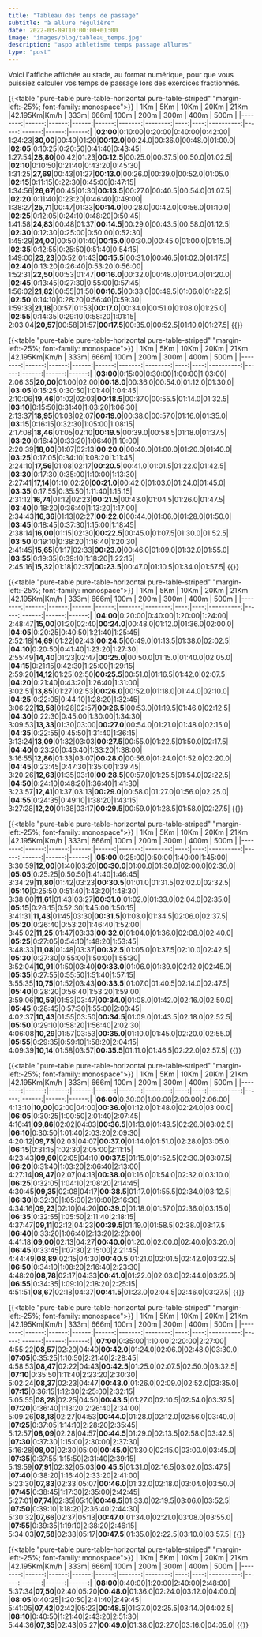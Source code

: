```yaml
---
title: "Tableau des temps de passage"
subtitle: "à allure régulière"
date: 2022-03-09T10:00:00+01:00
image: "images/blog/tableau_temps.jpg"
description: "aspo athletisme temps passage allures"
type: "post"
---
```


Voici l'affiche affichée au stade, au format numérique, pour que vous puissiez calculer vos temps de passage lors des exercices fractionnés.

{{<table "pure-table pure-table-horizontal pure-table-striped" "margin-left:-25%; font-family: monospace">}}
| 1Km     | 5Km   | 10Km  | 20Km  | 21Km  |42.195Km|Km/h     | 333m| 666m| 100m      | 200m  | 300m  | 400m  | 500m  |
|--------:|------:|------:|------:|------:|-------:|--------:|----:|----:|----------:|------:|------:|------:|------:|
|**02:00**|0:10:00|0:20:00|0:40:00|0:42:00| 1:24:23|**30,00**|00:40|01:20|**00:12.0**|00:24.0|00:36.0|00:48.0|01:00.0|
|**02:05**|0:10:25|0:20:50|0:41:40|0:43:45| 1:27:54|**28,80**|00:42|01:23|**00:12.5**|00:25.0|00:37.5|00:50.0|01:02.5|
|**02:10**|0:10:50|0:21:40|0:43:20|0:45:30| 1:31:25|**27,69**|00:43|01:27|**00:13.0**|00:26.0|00:39.0|00:52.0|01:05.0|
|**02:15**|0:11:15|0:22:30|0:45:00|0:47:15| 1:34:56|**26,67**|00:45|01:30|**00:13.5**|00:27.0|00:40.5|00:54.0|01:07.5|
|**02:20**|0:11:40|0:23:20|0:46:40|0:49:00| 1:38:27|**25,71**|00:47|01:33|**00:14.0**|00:28.0|00:42.0|00:56.0|01:10.0|
|**02:25**|0:12:05|0:24:10|0:48:20|0:50:45| 1:41:58|**24,83**|00:48|01:37|**00:14.5**|00:29.0|00:43.5|00:58.0|01:12.5|
|**02:30**|0:12:30|0:25:00|0:50:00|0:52:30| 1:45:29|**24,00**|00:50|01:40|**00:15.0**|00:30.0|00:45.0|01:00.0|01:15.0|
|**02:35**|0:12:55|0:25:50|0:51:40|0:54:15| 1:49:00|**23,23**|00:52|01:43|**00:15.5**|00:31.0|00:46.5|01:02.0|01:17.5|
|**02:40**|0:13:20|0:26:40|0:53:20|0:56:00| 1:52:31|**22,50**|00:53|01:47|**00:16.0**|00:32.0|00:48.0|01:04.0|01:20.0|
|**02:45**|0:13:45|0:27:30|0:55:00|0:57:45| 1:56:02|**21,82**|00:55|01:50|**00:16.5**|00:33.0|00:49.5|01:06.0|01:22.5|
|**02:50**|0:14:10|0:28:20|0:56:40|0:59:30| 1:59:33|**21,18**|00:57|01:53|**00:17.0**|00:34.0|00:51.0|01:08.0|01:25.0|
|**02:55**|0:14:35|0:29:10|0:58:20|1:01:15| 2:03:04|**20,57**|00:58|01:57|**00:17.5**|00:35.0|00:52.5|01:10.0|01:27.5|
{{</table>}}

{{<table "pure-table pure-table-horizontal pure-table-striped" "margin-left:-25%; font-family: monospace">}}
| 1Km     | 5Km   | 10Km  | 20Km  | 21Km  |42.195Km|Km/h     | 333m| 666m| 100m      | 200m  | 300m  | 400m  | 500m  |
|--------:|------:|------:|------:|------:|-------:|--------:|----:|----:|----------:|------:|------:|------:|------:|
|**03:00**|0:15:00|0:30:00|1:00:00|1:03:00| 2:06:35|**20,00**|01:00|02:00|**00:18.0**|00:36.0|00:54.0|01:12.0|01:30.0|
|**03:05**|0:15:25|0:30:50|1:01:40|1:04:45| 2:10:06|**19,46**|01:02|02:03|**00:18.5**|00:37.0|00:55.5|01:14.0|01:32.5|
|**03:10**|0:15:50|0:31:40|1:03:20|1:06:30| 2:13:37|**18,95**|01:03|02:07|**00:19.0**|00:38.0|00:57.0|01:16.0|01:35.0|
|**03:15**|0:16:15|0:32:30|1:05:00|1:08:15| 2:17:08|**18,46**|01:05|02:10|**00:19.5**|00:39.0|00:58.5|01:18.0|01:37.5|
|**03:20**|0:16:40|0:33:20|1:06:40|1:10:00| 2:20:39|**18,00**|01:07|02:13|**00:20.0**|00:40.0|01:00.0|01:20.0|01:40.0|
|**03:25**|0:17:05|0:34:10|1:08:20|1:11:45| 2:24:10|**17,56**|01:08|02:17|**00:20.5**|00:41.0|01:01.5|01:22.0|01:42.5|
|**03:30**|0:17:30|0:35:00|1:10:00|1:13:30| 2:27:41|**17,14**|01:10|02:20|**00:21.0**|00:42.0|01:03.0|01:24.0|01:45.0|
|**03:35**|0:17:55|0:35:50|1:11:40|1:15:15| 2:31:12|**16,74**|01:12|02:23|**00:21.5**|00:43.0|01:04.5|01:26.0|01:47.5|
|**03:40**|0:18:20|0:36:40|1:13:20|1:17:00| 2:34:43|**16,36**|01:13|02:27|**00:22.0**|00:44.0|01:06.0|01:28.0|01:50.0|
|**03:45**|0:18:45|0:37:30|1:15:00|1:18:45| 2:38:14|**16,00**|01:15|02:30|**00:22.5**|00:45.0|01:07.5|01:30.0|01:52.5|
|**03:50**|0:19:10|0:38:20|1:16:40|1:20:30| 2:41:45|**15,65**|01:17|02:33|**00:23.0**|00:46.0|01:09.0|01:32.0|01:55.0|
|**03:55**|0:19:35|0:39:10|1:18:20|1:22:15| 2:45:16|**15,32**|01:18|02:37|**00:23.5**|00:47.0|01:10.5|01:34.0|01:57.5|
{{</table>}}

{{<table "pure-table pure-table-horizontal pure-table-striped" "margin-left:-25%; font-family: monospace">}}
| 1Km     | 5Km   | 10Km  | 20Km  | 21Km  |42.195Km|Km/h     | 333m| 666m| 100m      | 200m  | 300m  | 400m  | 500m  |
|--------:|------:|------:|------:|------:|-------:|--------:|----:|----:|----------:|------:|------:|------:|------:|
|**04:00**|0:20:00|0:40:00|1:20:00|1:24:00| 2:48:47|**15,00**|01:20|02:40|**00:24.0**|00:48.0|01:12.0|01:36.0|02:00.0|
|**04:05**|0:20:25|0:40:50|1:21:40|1:25:45| 2:52:18|**14,69**|01:22|02:43|**00:24.5**|00:49.0|01:13.5|01:38.0|02:02.5|
|**04:10**|0:20:50|0:41:40|1:23:20|1:27:30| 2:55:49|**14,40**|01:23|02:47|**00:25.0**|00:50.0|01:15.0|01:40.0|02:05.0|
|**04:15**|0:21:15|0:42:30|1:25:00|1:29:15| 2:59:20|**14,12**|01:25|02:50|**00:25.5**|00:51.0|01:16.5|01:42.0|02:07.5|
|**04:20**|0:21:40|0:43:20|1:26:40|1:31:00| 3:02:51|**13,85**|01:27|02:53|**00:26.0**|00:52.0|01:18.0|01:44.0|02:10.0|
|**04:25**|0:22:05|0:44:10|1:28:20|1:32:45| 3:06:22|**13,58**|01:28|02:57|**00:26.5**|00:53.0|01:19.5|01:46.0|02:12.5|
|**04:30**|0:22:30|0:45:00|1:30:00|1:34:30| 3:09:53|**13,33**|01:30|03:00|**00:27.0**|00:54.0|01:21.0|01:48.0|02:15.0|
|**04:35**|0:22:55|0:45:50|1:31:40|1:36:15| 3:13:24|**13,09**|01:32|03:03|**00:27.5**|00:55.0|01:22.5|01:50.0|02:17.5|
|**04:40**|0:23:20|0:46:40|1:33:20|1:38:00| 3:16:55|**12,86**|01:33|03:07|**00:28.0**|00:56.0|01:24.0|01:52.0|02:20.0|
|**04:45**|0:23:45|0:47:30|1:35:00|1:39:45| 3:20:26|**12,63**|01:35|03:10|**00:28.5**|00:57.0|01:25.5|01:54.0|02:22.5|
|**04:50**|0:24:10|0:48:20|1:36:40|1:41:30| 3:23:57|**12,41**|01:37|03:13|**00:29.0**|00:58.0|01:27.0|01:56.0|02:25.0|
|**04:55**|0:24:35|0:49:10|1:38:20|1:43:15| 3:27:28|**12,20**|01:38|03:17|**00:29.5**|00:59.0|01:28.5|01:58.0|02:27.5|
{{</table>}}

{{<table "pure-table pure-table-horizontal pure-table-striped" "margin-left:-25%; font-family: monospace">}}
| 1Km     | 5Km   | 10Km  | 20Km  | 21Km  |42.195Km|Km/h     | 333m| 666m| 100m      | 200m  | 300m  | 400m  | 500m  |
|--------:|------:|------:|------:|------:|-------:|--------:|----:|----:|----------:|------:|------:|------:|------:|
|**05:00**|0:25:00|0:50:00|1:40:00|1:45:00| 3:30:59|**12,00**|01:40|03:20|**00:30.0**|01:00.0|01:30.0|02:00.0|02:30.0|
|**05:05**|0:25:25|0:50:50|1:41:40|1:46:45| 3:34:29|**11,80**|01:42|03:23|**00:30.5**|01:01.0|01:31.5|02:02.0|02:32.5|
|**05:10**|0:25:50|0:51:40|1:43:20|1:48:30| 3:38:00|**11,61**|01:43|03:27|**00:31.0**|01:02.0|01:33.0|02:04.0|02:35.0|
|**05:15**|0:26:15|0:52:30|1:45:00|1:50:15| 3:41:31|**11,43**|01:45|03:30|**00:31.5**|01:03.0|01:34.5|02:06.0|02:37.5|
|**05:20**|0:26:40|0:53:20|1:46:40|1:52:00| 3:45:02|**11,25**|01:47|03:33|**00:32.0**|01:04.0|01:36.0|02:08.0|02:40.0|
|**05:25**|0:27:05|0:54:10|1:48:20|1:53:45| 3:48:33|**11,08**|01:48|03:37|**00:32.5**|01:05.0|01:37.5|02:10.0|02:42.5|
|**05:30**|0:27:30|0:55:00|1:50:00|1:55:30| 3:52:04|**10,91**|01:50|03:40|**00:33.0**|01:06.0|01:39.0|02:12.0|02:45.0|
|**05:35**|0:27:55|0:55:50|1:51:40|1:57:15| 3:55:35|**10,75**|01:52|03:43|**00:33.5**|01:07.0|01:40.5|02:14.0|02:47.5|
|**05:40**|0:28:20|0:56:40|1:53:20|1:59:00| 3:59:06|**10,59**|01:53|03:47|**00:34.0**|01:08.0|01:42.0|02:16.0|02:50.0|
|**05:45**|0:28:45|0:57:30|1:55:00|2:00:45| 4:02:37|**10,43**|01:55|03:50|**00:34.5**|01:09.0|01:43.5|02:18.0|02:52.5|
|**05:50**|0:29:10|0:58:20|1:56:40|2:02:30| 4:06:08|**10,29**|01:57|03:53|**00:35.0**|01:10.0|01:45.0|02:20.0|02:55.0|
|**05:55**|0:29:35|0:59:10|1:58:20|2:04:15| 4:09:39|**10,14**|01:58|03:57|**00:35.5**|01:11.0|01:46.5|02:22.0|02:57.5|
{{</table>}}

{{<table "pure-table pure-table-horizontal pure-table-striped" "margin-left:-25%; font-family: monospace">}}
| 1Km     | 5Km   | 10Km  | 20Km  | 21Km  |42.195Km|Km/h     | 333m| 666m| 100m      | 200m  | 300m  | 400m  | 500m  |
|--------:|------:|------:|------:|------:|-------:|--------:|----:|----:|----------:|------:|------:|------:|------:|
|**06:00**|0:30:00|1:00:00|2:00:00|2:06:00| 4:13:10|**10,00**|02:00|04:00|**00:36.0**|01:12.0|01:48.0|02:24.0|03:00.0|
|**06:05**|0:30:25|1:00:50|2:01:40|2:07:45| 4:16:41|**09,86**|02:02|04:03|**00:36.5**|01:13.0|01:49.5|02:26.0|03:02.5|
|**06:10**|0:30:50|1:01:40|2:03:20|2:09:30| 4:20:12|**09,73**|02:03|04:07|**00:37.0**|01:14.0|01:51.0|02:28.0|03:05.0|
|**06:15**|0:31:15|1:02:30|2:05:00|2:11:15| 4:23:43|**09,60**|02:05|04:10|**00:37.5**|01:15.0|01:52.5|02:30.0|03:07.5|
|**06:20**|0:31:40|1:03:20|2:06:40|2:13:00| 4:27:14|**09,47**|02:07|04:13|**00:38.0**|01:16.0|01:54.0|02:32.0|03:10.0|
|**06:25**|0:32:05|1:04:10|2:08:20|2:14:45| 4:30:45|**09,35**|02:08|04:17|**00:38.5**|01:17.0|01:55.5|02:34.0|03:12.5|
|**06:30**|0:32:30|1:05:00|2:10:00|2:16:30| 4:34:16|**09,23**|02:10|04:20|**00:39.0**|01:18.0|01:57.0|02:36.0|03:15.0|
|**06:35**|0:32:55|1:05:50|2:11:40|2:18:15| 4:37:47|**09,11**|02:12|04:23|**00:39.5**|01:19.0|01:58.5|02:38.0|03:17.5|
|**06:40**|0:33:20|1:06:40|2:13:20|2:20:00| 4:41:18|**09,00**|02:13|04:27|**00:40.0**|01:20.0|02:00.0|02:40.0|03:20.0|
|**06:45**|0:33:45|1:07:30|2:15:00|2:21:45| 4:44:49|**08,89**|02:15|04:30|**00:40.5**|01:21.0|02:01.5|02:42.0|03:22.5|
|**06:50**|0:34:10|1:08:20|2:16:40|2:23:30| 4:48:20|**08,78**|02:17|04:33|**00:41.0**|01:22.0|02:03.0|02:44.0|03:25.0|
|**06:55**|0:34:35|1:09:10|2:18:20|2:25:15| 4:51:51|**08,67**|02:18|04:37|**00:41.5**|01:23.0|02:04.5|02:46.0|03:27.5|
{{</table>}}

{{<table "pure-table pure-table-horizontal pure-table-striped" "margin-left:-25%; font-family: monospace">}}
| 1Km     | 5Km   | 10Km  | 20Km  | 21Km  |42.195Km|Km/h     | 333m| 666m| 100m      | 200m  | 300m  | 400m  | 500m  |
|--------:|------:|------:|------:|------:|-------:|--------:|----:|----:|----------:|------:|------:|------:|------:|
|**07:00**|0:35:00|1:10:00|2:20:00|2:27:00| 4:55:22|**08,57**|02:20|04:40|**00:42.0**|01:24.0|02:06.0|02:48.0|03:30.0|
|**07:05**|0:35:25|1:10:50|2:21:40|2:28:45| 4:58:53|**08,47**|02:22|04:43|**00:42.5**|01:25.0|02:07.5|02:50.0|03:32.5|
|**07:10**|0:35:50|1:11:40|2:23:20|2:30:30| 5:02:24|**08,37**|02:23|04:47|**00:43.0**|01:26.0|02:09.0|02:52.0|03:35.0|
|**07:15**|0:36:15|1:12:30|2:25:00|2:32:15| 5:05:55|**08,28**|02:25|04:50|**00:43.5**|01:27.0|02:10.5|02:54.0|03:37.5|
|**07:20**|0:36:40|1:13:20|2:26:40|2:34:00| 5:09:26|**08,18**|02:27|04:53|**00:44.0**|01:28.0|02:12.0|02:56.0|03:40.0|
|**07:25**|0:37:05|1:14:10|2:28:20|2:35:45| 5:12:57|**08,09**|02:28|04:57|**00:44.5**|01:29.0|02:13.5|02:58.0|03:42.5|
|**07:30**|0:37:30|1:15:00|2:30:00|2:37:30| 5:16:28|**08,00**|02:30|05:00|**00:45.0**|01:30.0|02:15.0|03:00.0|03:45.0|
|**07:35**|0:37:55|1:15:50|2:31:40|2:39:15| 5:19:59|**07,91**|02:32|05:03|**00:45.5**|01:31.0|02:16.5|03:02.0|03:47.5|
|**07:40**|0:38:20|1:16:40|2:33:20|2:41:00| 5:23:30|**07,83**|02:33|05:07|**00:46.0**|01:32.0|02:18.0|03:04.0|03:50.0|
|**07:45**|0:38:45|1:17:30|2:35:00|2:42:45| 5:27:01|**07,74**|02:35|05:10|**00:46.5**|01:33.0|02:19.5|03:06.0|03:52.5|
|**07:50**|0:39:10|1:18:20|2:36:40|2:44:30| 5:30:32|**07,66**|02:37|05:13|**00:47.0**|01:34.0|02:21.0|03:08.0|03:55.0|
|**07:55**|0:39:35|1:19:10|2:38:20|2:46:15| 5:34:03|**07,58**|02:38|05:17|**00:47.5**|01:35.0|02:22.5|03:10.0|03:57.5|
{{</table>}}

{{<table "pure-table pure-table-horizontal pure-table-striped" "margin-left:-25%; font-family: monospace">}}
| 1Km     | 5Km   | 10Km  | 20Km  | 21Km  |42.195Km|Km/h     | 333m| 666m| 100m      | 200m  | 300m  | 400m  | 500m  |
|--------:|------:|------:|------:|------:|-------:|--------:|----:|----:|----------:|------:|------:|------:|------:|
|**08:00**|0:40:00|1:20:00|2:40:00|2:48:00| 5:37:34|**07,50**|02:40|05:20|**00:48.0**|01:36.0|02:24.0|03:12.0|04:00.0|
|**08:05**|0:40:25|1:20:50|2:41:40|2:49:45| 5:41:05|**07,42**|02:42|05:23|**00:48.5**|01:37.0|02:25.5|03:14.0|04:02.5|
|**08:10**|0:40:50|1:21:40|2:43:20|2:51:30| 5:44:36|**07,35**|02:43|05:27|**00:49.0**|01:38.0|02:27.0|03:16.0|04:05.0|
{{</table>}}

